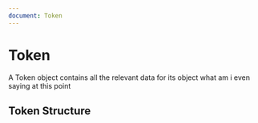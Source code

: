 ```yaml
---
document: Token
---
```


# Token

A Token object contains all the relevant data for its object what am i even saying at this point

## Token Structure

<GenerateTable/>